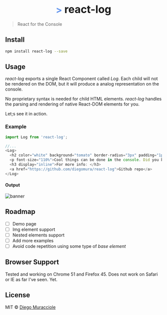 <big><h1 align="center"><span style="color:CornflowerBlue; font-size:90%">> </span>react-log</h1></big>

> React for the Console

## Install
```sh
npm install react-log --save
```

## Usage
_react-log_ exports a single React Component called _Log_. Each child will not be rendered on the DOM, but it will produce a analog representation on the console.

No proprietary syntax is needed for child HTML elements. _react-log_ handles the parsing and rendering of native React-DOM elements for you.

Let;s see it in action.

### Example

```js
import Log from 'react-log';

//...
<Log>
  <h2 color="white" background="tomato" border-radius="3px" padding="1px 20px">react-log</h2>
  <p font-size="110%">Cool things can be done in the console. Did you know that?</p>
  <h3 display="inline">For more info: </h3>
  <a href="https://github.com/diegomura/react-log">Github repo</a>
</Log>
```

#### Output
![banner](https://cloud.githubusercontent.com/assets/5600341/16939152/2b9db54c-4d55-11e6-89e6-c7a19a9f77e2.png)


## Roadmap
* [ ] Demo page
* [ ] Img element support
* [ ] Nested elements support
* [ ] Add more examples
* [ ] Avoid code repetition using some type of _base element_

## Browser Support
Tested and working on Chrome 51 and Firefox 45.
Does not work on Safari or IE as far I've seen. Yet.


## License

MIT © [Diego Muracciole](http://github.com/diegomura)
